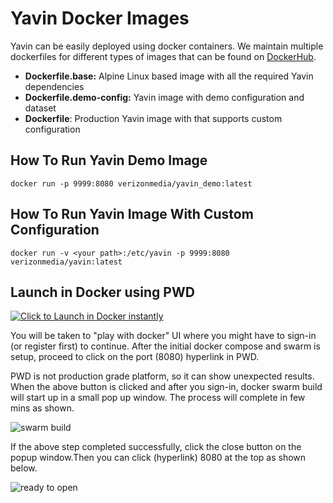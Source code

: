 # Yavin Docker Images
Yavin can be easily deployed using docker containers. We maintain multiple dockerfiles for different types of images that can be found on [DockerHub](https://hub.docker.com/repository/docker/verizonmedia/yavin/general).

- **Dockerfile.base:**  Alpine Linux based image with all the required Yavin dependencies
- **Dockerfile.demo-config:**  Yavin image with demo configuration and dataset
- **Dockerfile**:  Production Yavin image with that supports custom configuration

## How To Run Yavin Demo Image

```
docker run -p 9999:8080 verizonmedia/yavin_demo:latest
```
## How To Run Yavin Image With Custom Configuration

```
docker run -v <your path>:/etc/yavin -p 9999:8080 verizonmedia/yavin:latest
```
## Launch in Docker using PWD

[![Click to Launch in Docker instantly](https://raw.githubusercontent.com/play-with-docker/stacks/master/assets/images/button.png)](https://labs.play-with-docker.com/?stack=https://raw.githubusercontent.com/anupkumangodan/navi/pwd_1/container/docker/docker-compose.yml)

You will be taken to "play with docker" UI where you might have to sign-in (or register first) to continue.
After the initial docker compose and swarm is setup, proceed to click on the port (8080) hyperlink in PWD.

PWD is not production grade platform, so it can show unexpected results. When the above button is clicked and after you sign-in, docker swarm build will start up in a small pop up window. The process will complete in few mins as shown.

![swarm build](images/swarm_build.png)

If the above step completed successfully, click the close button on the popup window.Then you can click (hyperlink) 8080 at the top as shown below.

![ready to open](images/ready_open.png)
